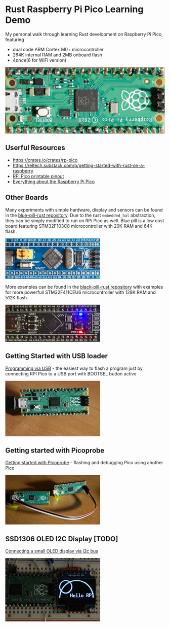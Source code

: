 # Rust Raspberry Pi Pico Learning Demo

My personal walk through learning Rust development on Raspberry Pi Pico, featuring
 - dual code ARM Cortex M0+ microcontroller
 - 264K internal RAM and 2MB onboard flash
 - $4 price ($6 for WiFi version)

![stlink v2 photo](https://raw.githubusercontent.com/viktorchvatal/rpi-pico-rust-assets/master/boards/rpi-pico-board.jpg)

## Userful Resources

 - https://crates.io/crates/rp-pico
 - https://reltech.substack.com/p/getting-started-with-rust-on-a-raspberry
 - [RPi Pico printable pinout](https://drive.google.com/file/d/1v-ktJeAcibXJ5adw5aSTZiJrBMNNmzJk/view)
 - [Everything about the Raspberry Pi Pico](https://picockpit.com/raspberry-pi/everything-about-the-raspberry-pi-pico/)

## Other Boards

Many experiments with simple hardware, display and sensors can be found in the
[blue-pill-rust repository](https://github.com/viktorchvatal/blue-pill-rust).
Due to the rust `embedded_hal` abstraction, they can be simply modified to run
on RPi Pico as well. Blue pill is a low cost board featuring STM32F103C8
microcontroller with 20K RAM and 64K flash.

![stlink v2 photo](https://raw.githubusercontent.com/viktorchvatal/rpi-pico-rust-assets/master/boards/blue-pill-board-small.jpg)

More examples can be found in the [black-pill-rust repository](https://github.com/viktorchvatal/black-pill-rust) with examples for more powerfull STM32F411CEU6 microcontroller
with 128K RAM and 512K flash.

![stlink v2 photo](https://raw.githubusercontent.com/viktorchvatal/rpi-pico-rust-assets/master/boards/black-pill-board-small.jpg)

## Getting Started with USB loader

[Programming via USB](doc/usb-loader.md) - the easiest way to flash a program just by connecting
RPI Pico to a USB port with BOOTSEL button active

![stlink v2 photo](https://raw.githubusercontent.com/viktorchvatal/rpi-pico-rust-assets/master/blinky/blinky-small.gif)

## Getting started with Picoprobe

[Getting started with Picoprobe](doc/picoprobe.md) - flashing and debugging Pico using another Pico

![stlink v2 photo](https://raw.githubusercontent.com/viktorchvatal/rpi-pico-rust-assets/master/picoprobe/rpi-picoprobe-small.jpg)

## SSD1306 OLED I2C Display [TODO]

[Connecting a small OLED display via i2c bus](display-ssd1306.md)

![stlink v2 photo](https://raw.githubusercontent.com/viktorchvatal/rpi-pico-rust-assets/master/display-ssd1306/display-ssd1306-small.gif)